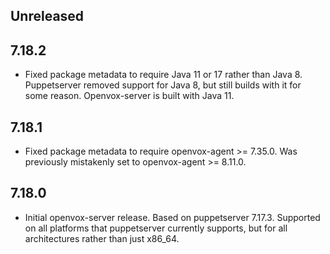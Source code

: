## Unreleased

## 7.18.2
* Fixed package metadata to require Java 11 or 17 rather than Java 8. Puppetserver removed support for Java 8, but still builds with it for some reason. Openvox-server is built with Java 11.

## 7.18.1
* Fixed package metadata to require openvox-agent >= 7.35.0. Was previously mistakenly set to openvox-agent >= 8.11.0.

## 7.18.0
* Initial openvox-server release. Based on puppetserver 7.17.3. Supported on all platforms that puppetserver currently supports, but for all architectures rather than just x86_64.
